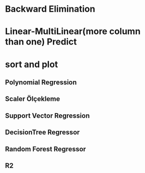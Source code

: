 # Backward Elimination
# Linear-MultiLinear(more column than one) Predict
# sort and plot
## Polynomial Regression
## Scaler Ölçekleme
## Support Vector Regression
## DecisionTree Regressor
## Random Forest Regressor
## R2

